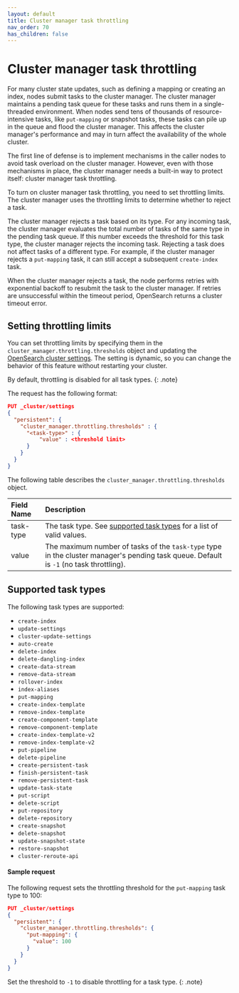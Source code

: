 ```yaml
---
layout: default
title: Cluster manager task throttling
nav_order: 70
has_children: false
---
```


# Cluster manager task throttling

For many cluster state updates, such as defining a mapping or creating an index, nodes submit tasks to the cluster manager. The cluster manager maintains a pending task queue for these tasks and runs them in a single-threaded environment. When nodes send tens of thousands of resource-intensive tasks, like `put-mapping` or snapshot tasks, these tasks can pile up in the queue and flood the cluster manager. This affects the cluster manager's performance and may in turn affect the availability of the whole cluster. 

The first line of defense is to implement mechanisms in the caller nodes to avoid task overload on the cluster manager. However, even with those mechanisms in place, the cluster manager needs a built-in way to protect itself: cluster manager task throttling.

To turn on cluster manager task throttling, you need to set throttling limits. The cluster manager uses the throttling limits to determine whether to reject a task. 

The cluster manager rejects a task based on its type. For any incoming task, the cluster manager evaluates the total number of tasks of the same type in the pending task queue. If this number exceeds the threshold for this task type, the cluster manager rejects the incoming task. Rejecting a task does not affect tasks of a different type. For example, if the cluster manager rejects a `put-mapping` task, it can still accept a subsequent `create-index` task. 

When the cluster manager rejects a task, the node performs retries with exponential backoff to resubmit the task to the cluster manager. If retries are unsuccessful within the timeout period, OpenSearch returns a cluster timeout error.

## Setting throttling limits

You can set throttling limits by specifying them in the `cluster_manager.throttling.thresholds` object and updating the [OpenSearch cluster settings]({{site.url}}{{site.baseurl}}/api-reference/cluster-settings). The setting is dynamic, so you can change the behavior of this feature without restarting your cluster.

By default, throttling is disabled for all task types.
{: .note}

The request has the following format:

```json
PUT _cluster/settings
{
  "persistent": {
    "cluster_manager.throttling.thresholds" : {
      "<task-type>" : {
          "value" : <threshold limit>
      }
    }
  }
}
```

The following table describes the `cluster_manager.throttling.thresholds` object.

Field Name | Description
:--- | :---
task-type | The task type. See [supported task types](#supported-task-types) for a list of valid values.
value | The maximum number of tasks of the `task-type` type in the cluster manager's pending task queue. Default is `-1` (no task throttling).  

## Supported task types

The following task types are supported:

- `create-index` 
- `update-settings` 
- `cluster-update-settings` 
- `auto-create` 
- `delete-index` 
- `delete-dangling-index` 
- `create-data-stream` 
- `remove-data-stream` 
- `rollover-index` 
- `index-aliases` 
- `put-mapping` 
- `create-index-template` 
- `remove-index-template` 
- `create-component-template` 
- `remove-component-template` 
- `create-index-template-v2` 
- `remove-index-template-v2` 
- `put-pipeline` 
- `delete-pipeline` 
- `create-persistent-task` 
- `finish-persistent-task` 
- `remove-persistent-task` 
- `update-task-state` 
- `put-script` 
- `delete-script` 
- `put-repository` 
- `delete-repository` 
- `create-snapshot` 
- `delete-snapshot` 
- `update-snapshot-state` 
- `restore-snapshot` 
- `cluster-reroute-api`

#### Sample request

The following request sets the throttling threshold for the `put-mapping` task type to 100:

```json
PUT _cluster/settings
{
  "persistent": {
    "cluster_manager.throttling.thresholds": {
      "put-mapping": {
        "value": 100
      }
    }
  }
}
```

Set the threshold to `-1` to disable throttling for a task type. 
{: .note}